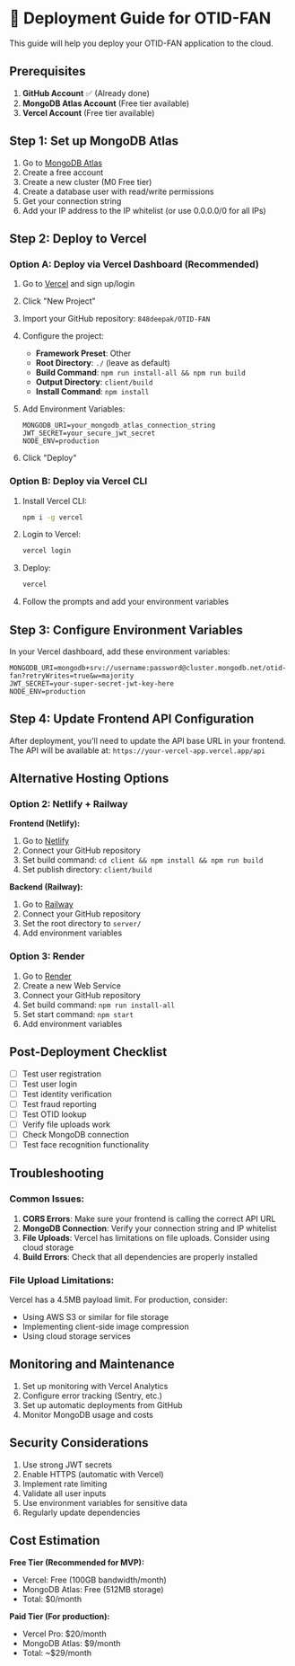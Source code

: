 # 🚀 Deployment Guide for OTID-FAN

This guide will help you deploy your OTID-FAN application to the cloud.

## Prerequisites

1. **GitHub Account** ✅ (Already done)
2. **MongoDB Atlas Account** (Free tier available)
3. **Vercel Account** (Free tier available)

## Step 1: Set up MongoDB Atlas

1. Go to [MongoDB Atlas](https://www.mongodb.com/atlas)
2. Create a free account
3. Create a new cluster (M0 Free tier)
4. Create a database user with read/write permissions
5. Get your connection string
6. Add your IP address to the IP whitelist (or use 0.0.0.0/0 for all IPs)

## Step 2: Deploy to Vercel

### Option A: Deploy via Vercel Dashboard (Recommended)

1. Go to [Vercel](https://vercel.com) and sign up/login
2. Click "New Project"
3. Import your GitHub repository: `848deepak/OTID-FAN`
4. Configure the project:
   - **Framework Preset**: Other
   - **Root Directory**: `./` (leave as default)
   - **Build Command**: `npm run install-all && npm run build`
   - **Output Directory**: `client/build`
   - **Install Command**: `npm install`

5. Add Environment Variables:
   ```
   MONGODB_URI=your_mongodb_atlas_connection_string
   JWT_SECRET=your_secure_jwt_secret
   NODE_ENV=production
   ```

6. Click "Deploy"

### Option B: Deploy via Vercel CLI

1. Install Vercel CLI:
   ```bash
   npm i -g vercel
   ```

2. Login to Vercel:
   ```bash
   vercel login
   ```

3. Deploy:
   ```bash
   vercel
   ```

4. Follow the prompts and add your environment variables

## Step 3: Configure Environment Variables

In your Vercel dashboard, add these environment variables:

```
MONGODB_URI=mongodb+srv://username:password@cluster.mongodb.net/otid-fan?retryWrites=true&w=majority
JWT_SECRET=your-super-secret-jwt-key-here
NODE_ENV=production
```

## Step 4: Update Frontend API Configuration

After deployment, you'll need to update the API base URL in your frontend. The API will be available at:
`https://your-vercel-app.vercel.app/api`

## Alternative Hosting Options

### Option 2: Netlify + Railway

**Frontend (Netlify):**
1. Go to [Netlify](https://netlify.com)
2. Connect your GitHub repository
3. Set build command: `cd client && npm install && npm run build`
4. Set publish directory: `client/build`

**Backend (Railway):**
1. Go to [Railway](https://railway.app)
2. Connect your GitHub repository
3. Set the root directory to `server/`
4. Add environment variables

### Option 3: Render

1. Go to [Render](https://render.com)
2. Create a new Web Service
3. Connect your GitHub repository
4. Set build command: `npm run install-all`
5. Set start command: `npm start`
6. Add environment variables

## Post-Deployment Checklist

- [ ] Test user registration
- [ ] Test user login
- [ ] Test identity verification
- [ ] Test fraud reporting
- [ ] Test OTID lookup
- [ ] Verify file uploads work
- [ ] Check MongoDB connection
- [ ] Test face recognition functionality

## Troubleshooting

### Common Issues:

1. **CORS Errors**: Make sure your frontend is calling the correct API URL
2. **MongoDB Connection**: Verify your connection string and IP whitelist
3. **File Uploads**: Vercel has limitations on file uploads. Consider using cloud storage
4. **Build Errors**: Check that all dependencies are properly installed

### File Upload Limitations:

Vercel has a 4.5MB payload limit. For production, consider:
- Using AWS S3 or similar for file storage
- Implementing client-side image compression
- Using cloud storage services

## Monitoring and Maintenance

1. Set up monitoring with Vercel Analytics
2. Configure error tracking (Sentry, etc.)
3. Set up automatic deployments from GitHub
4. Monitor MongoDB usage and costs

## Security Considerations

1. Use strong JWT secrets
2. Enable HTTPS (automatic with Vercel)
3. Implement rate limiting
4. Validate all user inputs
5. Use environment variables for sensitive data
6. Regularly update dependencies

## Cost Estimation

**Free Tier (Recommended for MVP):**
- Vercel: Free (100GB bandwidth/month)
- MongoDB Atlas: Free (512MB storage)
- Total: $0/month

**Paid Tier (For production):**
- Vercel Pro: $20/month
- MongoDB Atlas: $9/month
- Total: ~$29/month 
